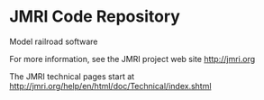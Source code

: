 # JMRI Code Repository

Model railroad software

For more information, see the JMRI project web site http://jmri.org

The JMRI technical pages start at http://jmri.org/help/en/html/doc/Technical/index.shtml
